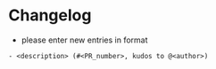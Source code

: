 # Changelog

- please enter new entries in format 

```
- <description> (#<PR_number>, kudos to @<author>)
```
